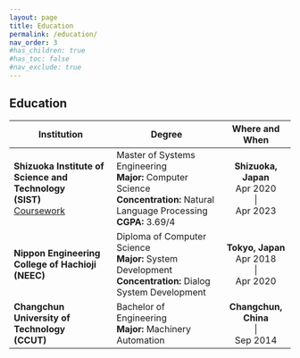 ```yaml
---
layout: page
title: Education
permalink: /education/
nav_order: 3
#has_children: true
#has_toc: false
#nav_exclude: true
---
```


## Education

|Institution|Degree|Where and When|
|-------------|------------|-----------|
|**Shizuoka Institute of Science and Technology**<br>**(SIST)**<br> [Coursework](../docs/education/index.html)|Master of Systems Engineering<br>**Major:** Computer Science<br> **Concentration:** Natural Language Processing<br>**CGPA:** 3.69/4|**<center>Shizuoka, Japan</center>**<center>Apr 2020<br>  \| <br> Apr 2023</center>|
|**Nippon Engineering College of Hachioji**<br>**(NEEC)**|Diploma of Computer Science<br>**Major:** System Development <br> **Concentration:** Dialog System Development|**<center>Tokyo, Japan</center>**<center>Apr 2018<br>  \|  <br> Apr 2020</center>|
|**Changchun University of Technology**<br>**(CCUT)**|Bachelor of Engineering<br>**Major:** Machinery Automation|**<center>Changchun, China</center>**<center> \| <br> Sep 2014</center>|
